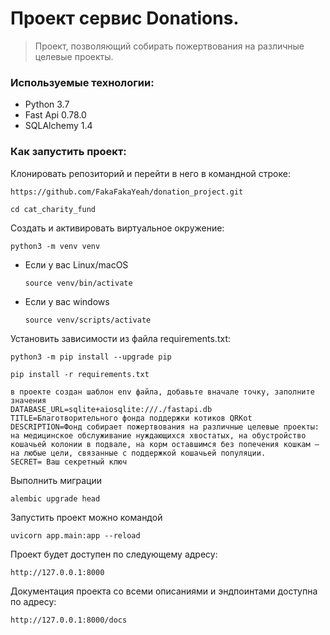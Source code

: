 # Проект сервис Donations.

>Проект, позволяющий собирать пожертвования на различные целевые проекты.

### Используемые технологии:
* Python 3.7
* Fast Api 0.78.0
* SQLAlchemy 1.4

### Как запустить проект:

Клонировать репозиторий и перейти в него в командной строке:

```
https://github.com/FakaFakaYeah/donation_project.git
```

```
cd cat_charity_fund
```

Cоздать и активировать виртуальное окружение:

```
python3 -m venv venv
```

* Если у вас Linux/macOS

    ```
    source venv/bin/activate
    ```

* Если у вас windows

    ```
    source venv/scripts/activate
    ```
  
Установить зависимости из файла requirements.txt:

```
python3 -m pip install --upgrade pip
```

```
pip install -r requirements.txt
```


```
в проекте создан шаблон env файла, добавьте вначале точку, заполните значения
DATABASE_URL=sqlite+aiosqlite:///./fastapi.db
TITLE=Благотворительного фонда поддержки котиков QRKot
DESCRIPTION=Фонд собирает пожертвования на различные целевые проекты: на медицинское обслуживание нуждающихся хвостатых, на обустройство кошачьей колонии в подвале, на корм оставшимся без попечения кошкам — на любые цели, связанные с поддержкой кошачьей популяции.
SECRET= Ваш секретный ключ
```

Выполнить миграции
```
alembic upgrade head
```


Запустить проект можно командой

```
uvicorn app.main:app --reload
```

Проект будет доступен по следующему адресу:

```
http://127.0.0.1:8000 
```

Документация проекта со всеми описаниями и эндпоинтами доступна по адресу:

```
http://127.0.0.1:8000/docs
```


